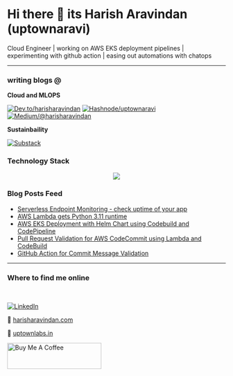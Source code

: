 # Hi there 👋 its Harish Aravindan (uptownaravi)
Cloud Engineer | working on AWS EKS deployment pipelines | experimenting with github action | easing out automations with chatops

---

### writing blogs @

**Cloud and MLOPS**

[![Dev.to/harisharavindan](https://img.shields.io/badge/dev.to-0A0A0A?style=for-the-badge&logo=dev.to&logoColor=white)](https://dev.to/harisharavindan) [![Hashnode/uptownaravi](https://img.shields.io/badge/Hashnode-2962FF?style=for-the-badge&logo=hashnode&logoColor=white)](https://uptownaravi.hashnode.dev) [![Medium/@harisharavindan](https://img.shields.io/badge/Medium-12100E?style=for-the-badge&logo=medium&logoColor=white)](https://medium.com/@harisharavindan)

**Sustainbaility**

[![Substack](https://img.shields.io/badge/Substack-%23006f5c.svg?style=for-the-badge&logo=substack&logoColor=FF6719)](https://thesustainabilityhub.substack.com)

### Technology Stack

<p align="center">
  <a href="https://skillicons.dev">
    <img src="https://skillicons.dev/icons?i=vscode,vim,md,git,python,linux,docker,kubernetes,aws,terraform,github,githubactions,prometheus,grafana" />
  </a>
</p>

### Blog Posts Feed
<!-- BLOG-POST-LIST:START -->
- [Serverless Endpoint Monitoring - check uptime of your app](https://dev.to/harisharavindan/serverless-endpoint-monitoring-using-monitor-your-uptime-of-your-app-40pn)
- [AWS Lambda gets Python 3.11 runtime](https://dev.to/harisharavindan/aws-lambda-gets-python-311-runtime-1a14)
- [AWS EKS Deployment with Helm Chart using Codebuild and CodePipeline](https://dev.to/harisharavindan/aws-eks-deployment-with-helm-chart-using-codebuild-and-codepipeline-379a)
- [Pull Request Validation for AWS CodeCommit using Lambda and CodeBuild](https://dev.to/harisharavindan/pull-request-validation-for-aws-codecommit-using-lambda-and-codebuild-4dcg)
- [GitHub Action for Commit Message Validation](https://dev.to/harisharavindan/github-action-for-commit-message-validation-5b36)
<!-- BLOG-POST-LIST:END -->

---
### Where to find me online
<br>

[![LinkedIn](https://img.shields.io/badge/LinkedIn-0077B5?style=for-the-badge&logo=linkedin&logoColor=white)](https://in.linkedin.com/in/harish-aravindan)

:rocket: [harisharavindan.com](https://harisharavindan.com/)

:rocket: [uptownlabs.in](https://uptownlabs.in/)

<a href="https://www.buymeacoffee.com/uptownaravi" target="_blank"><img src="https://cdn.buymeacoffee.com/buttons/v2/default-violet.png" alt="Buy Me A Coffee" style="height: 60px !important;width: 217px !important;" ></a>
